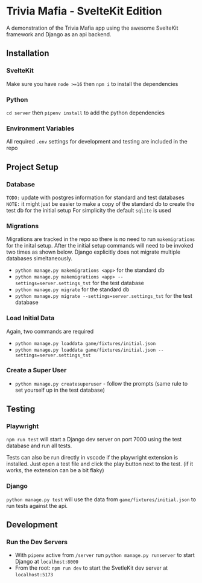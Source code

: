 # Trivia Mafia - SvelteKit Edition

A demonstration of the Trivia Mafia app using the awesome SvelteKit framework and Django as an api backend.

## Installation

### SvelteKit
Make sure you have `node >=16` then `npm i` to install the dependencies

### Python
`cd server` then `pipenv install` to add the python dependencies

### Environment Variables
All required `.env` settings for development and testing are included in the repo

## Project Setup
### Database
`TODO:` update with postgres information for standard and test databases\
`NOTE:` it might just be easier to make a copy of the standard db to create the test db for the initial setup
For simplicity the default `sqlite` is used
### Migrations
Migrations are tracked in the repo so there is no need to run `makemigrations` for the inital setup. After the initial setup commands will need to be invoked two times as shown below. Django explicitly does not migrate multiple databases simeltaneously.
- `python manage.py makemigrations <app>` for the standard db
- `python manage.py makemigrations <app> --settings=server.settings_tst` for the test database
- `python manage.py migrate` for the standard db
- `python manage.py migrate --settings=server.settings_tst` for the test database

### Load Initial Data
Again, two commands are required
- `python manage.py loaddata game/fixtures/initial.json`
- `python manage.py loaddata game/fixtures/initial.json --settings=server.settings_tst`
### Create a Super User
- `python manage.py createsuperuser` - follow the prompts (same rule to set yourself up in the test database)

## Testing
### Playwright

`npm run test` will start a Django dev server on port 7000 using the test database and run all tests.

Tests can also be run directly in vscode if the playwright extension is installed. Just open a test file and click the play button 
next to the test. (if it works, the extension can be a bit flaky)

### Django
`python manage.py test` will use the data from `game/fixtures/initial.json` to run tests against the api.

## Development
### Run the Dev Servers
- With `pipenv` active from `/server` run `python manage.py runserver` to start Django at `localhost:8000`
- From the root: `npm run dev` to start the SvetleKit dev server at `localhost:5173`
